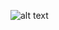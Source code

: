 ![alt text](https://github.com/Goldyga/miniapp_Country-Search/blob/master/imageMin/Country.png?raw=true)
